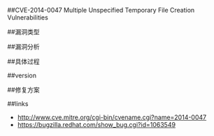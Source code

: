 ##CVE-2014-0047  Multiple Unspecified Temporary File Creation Vulnerabilities


##漏洞类型



##漏洞分析



##具体过程



##version


##修复方案


##links
- http://www.cve.mitre.org/cgi-bin/cvename.cgi?name=2014-0047
- https://bugzilla.redhat.com/show_bug.cgi?id=1063549 

